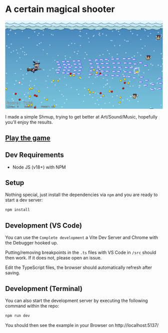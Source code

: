 # A certain magical shooter

![Have a screenshot](./screenshot.png)

I made a simple Shmup, trying to get better at Art/Sound/Music, hopefully you'll enjoy the results.

## [Play the game](https://melchizedek6809.github.io/a-certain-magical-shooter/)


## Dev Requirements
- Node JS (v18+) with NPM

## Setup
Nothing special, just install the dependencies via `npm` and you are ready to start a dev server:
```bash
npm install
```

## Development (VS Code)

You can use the `Complete development` a Vite Dev Server and Chrome with the Debugger hooked up.

Putting/removing breakpoints in the `.ts` files with VS Code in `/src` should then work.
If it does not, please open an issue.

Edit the TypeScript files, the browser should automatically refresh after saving.

## Development (Terminal)

You can also start the development server by executing the following command within the repo:
```bash
npm run dev
```

You should then see the example in your Browser on http://localhost:5137/
